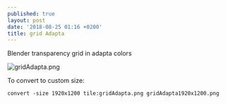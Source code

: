 ```yaml
---
published: true
layout: post
date: '2018-08-25 01:16 +0200'
title: grid Adapta
---
```

Blender transparency grid in adapta colors

![gridAdapta.png]({{site.baseurl}}/media/gridAdapta.png)

To convert to custom size:

    convert -size 1920x1200 tile:gridAdapta.png gridAdapta1920x1200.png
